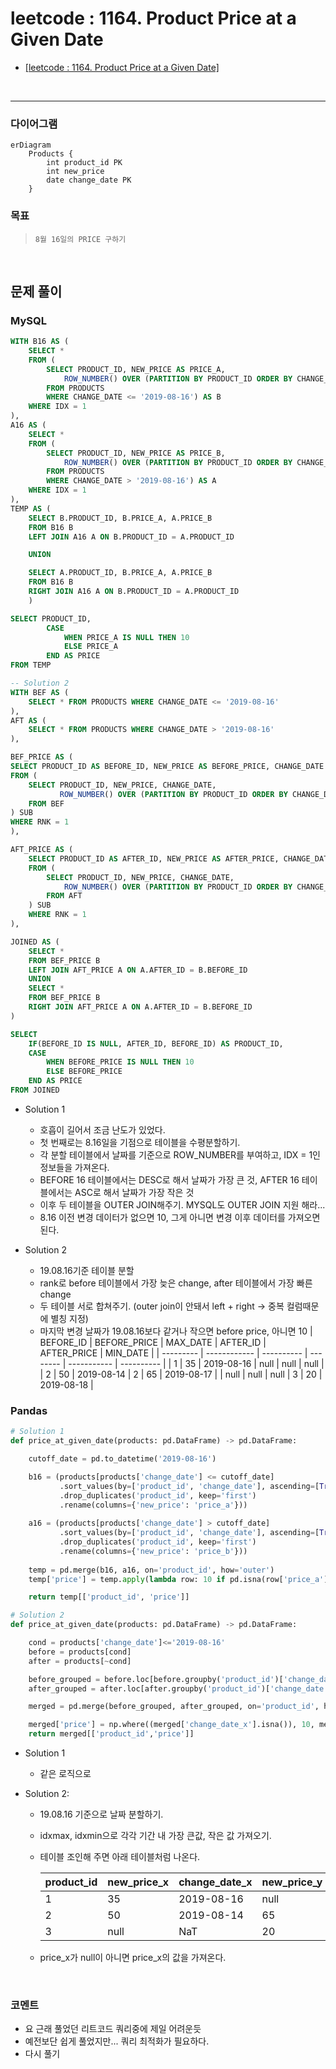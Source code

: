 # leetcode : 1164. Product Price at a Given Date
* [[leetcode : 1164. Product Price at a Given Date]](https://leetcode.com/problems/product-price-at-a-given-date/description/)

<br>

---

### **다이어그램**
```mermaid
erDiagram
    Products {
        int product_id PK
        int new_price
        date change_date PK
    }
```

### **목표**
> `8월 16일의 PRICE 구하기`

<br>

## 문제 풀이

### **MySQL**
```SQL
WITH B16 AS (
    SELECT *
    FROM (
        SELECT PRODUCT_ID, NEW_PRICE AS PRICE_A,
            ROW_NUMBER() OVER (PARTITION BY PRODUCT_ID ORDER BY CHANGE_DATE DESC) AS IDX
        FROM PRODUCTS
        WHERE CHANGE_DATE <= '2019-08-16') AS B
    WHERE IDX = 1
),
A16 AS (
    SELECT *
    FROM (
        SELECT PRODUCT_ID, NEW_PRICE AS PRICE_B,
            ROW_NUMBER() OVER (PARTITION BY PRODUCT_ID ORDER BY CHANGE_DATE ASC) AS IDX
        FROM PRODUCTS
        WHERE CHANGE_DATE > '2019-08-16') AS A
    WHERE IDX = 1
),
TEMP AS (
    SELECT B.PRODUCT_ID, B.PRICE_A, A.PRICE_B
    FROM B16 B
    LEFT JOIN A16 A ON B.PRODUCT_ID = A.PRODUCT_ID

    UNION

    SELECT A.PRODUCT_ID, B.PRICE_A, A.PRICE_B
    FROM B16 B
    RIGHT JOIN A16 A ON B.PRODUCT_ID = A.PRODUCT_ID
    )

SELECT PRODUCT_ID,
        CASE
            WHEN PRICE_A IS NULL THEN 10
            ELSE PRICE_A
        END AS PRICE
FROM TEMP

-- Solution 2
WITH BEF AS (
    SELECT * FROM PRODUCTS WHERE CHANGE_DATE <= '2019-08-16'
),
AFT AS (
    SELECT * FROM PRODUCTS WHERE CHANGE_DATE > '2019-08-16'
),

BEF_PRICE AS (
SELECT PRODUCT_ID AS BEFORE_ID, NEW_PRICE AS BEFORE_PRICE, CHANGE_DATE AS MAX_DATE
FROM (
    SELECT PRODUCT_ID, NEW_PRICE, CHANGE_DATE,
           ROW_NUMBER() OVER (PARTITION BY PRODUCT_ID ORDER BY CHANGE_DATE DESC) AS RNK
    FROM BEF
) SUB
WHERE RNK = 1
),

AFT_PRICE AS (
    SELECT PRODUCT_ID AS AFTER_ID, NEW_PRICE AS AFTER_PRICE, CHANGE_DATE AS MIN_DATE
    FROM (
        SELECT PRODUCT_ID, NEW_PRICE, CHANGE_DATE,
            ROW_NUMBER() OVER (PARTITION BY PRODUCT_ID ORDER BY CHANGE_DATE) AS RNK
        FROM AFT
    ) SUB
    WHERE RNK = 1
),

JOINED AS (
    SELECT *
    FROM BEF_PRICE B
    LEFT JOIN AFT_PRICE A ON A.AFTER_ID = B.BEFORE_ID
    UNION
    SELECT *
    FROM BEF_PRICE B
    RIGHT JOIN AFT_PRICE A ON A.AFTER_ID = B.BEFORE_ID
)

SELECT
    IF(BEFORE_ID IS NULL, AFTER_ID, BEFORE_ID) AS PRODUCT_ID,
    CASE
        WHEN BEFORE_PRICE IS NULL THEN 10
        ELSE BEFORE_PRICE
    END AS PRICE
FROM JOINED
```

* Solution 1
  * 호흡이 길어서 조금 난도가 있었다.
  * 첫 번째로는 8.16일을 기점으로 테이블을 수평분할하기.
  * 각 분할 테이블에서 날짜를 기준으로 ROW_NUMBER를 부여하고, IDX = 1인 정보들을 가져온다.
  * BEFORE 16 테이블에서는 DESC로 해서 날짜가 가장 큰 것, AFTER 16 테이블에서는 ASC로 해서 날짜가 가장 작은 것
  * 이후 두 테이블을 OUTER JOIN해주기. MYSQL도 OUTER JOIN 지원 해라...
  * 8.16 이전 변경 데이터가 없으면 10, 그게 아니면 변경 이후 데이터를 가져오면 된다.
  
* Solution 2
  * 19.08.16기준 테이블 분할
  * rank로 before 테이블에서 가장 늦은 change, after 테이블에서 가장 빠른 change
  * 두 테이블 서로 합쳐주기. (outer join이 안돼서 left + right -> 중복 컬럼때문에 별칭 지정)
  * 마지막 변경 날짜가 19.08.16보다 같거나 작으면 before price, 아니면 10
    | BEFORE_ID | BEFORE_PRICE | MAX_DATE   | AFTER_ID | AFTER_PRICE | MIN_DATE   |
    | --------- | ------------ | ---------- | -------- | ----------- | ---------- |
    | 1         | 35           | 2019-08-16 | null     | null        | null       |
    | 2         | 50           | 2019-08-14 | 2        | 65          | 2019-08-17 |
    | null      | null         | null       | 3        | 20          | 2019-08-18 |
  

### **Pandas**
```python
# Solution 1
def price_at_given_date(products: pd.DataFrame) -> pd.DataFrame:

    cutoff_date = pd.to_datetime('2019-08-16')

    b16 = (products[products['change_date'] <= cutoff_date]
           .sort_values(by=['product_id', 'change_date'], ascending=[True, False])
           .drop_duplicates('product_id', keep='first')
           .rename(columns={'new_price': 'price_a'}))
    
    a16 = (products[products['change_date'] > cutoff_date]
           .sort_values(by=['product_id', 'change_date'], ascending=[True, True])
           .drop_duplicates('product_id', keep='first')
           .rename(columns={'new_price': 'price_b'}))
    
    temp = pd.merge(b16, a16, on='product_id', how='outer')
    temp['price'] = temp.apply(lambda row: 10 if pd.isna(row['price_a']) else (row['price_a'] if pd.isna(row['price_b']) else row['price_a']), axis=1)

    return temp[['product_id', 'price']]

# Solution 2
def price_at_given_date(products: pd.DataFrame) -> pd.DataFrame:

    cond = products['change_date']<='2019-08-16'
    before = products[cond]
    after = products[~cond]

    before_grouped = before.loc[before.groupby('product_id')['change_date'].idxmax()]
    after_grouped = after.loc[after.groupby('product_id')['change_date'].idxmin()]

    merged = pd.merge(before_grouped, after_grouped, on='product_id', how='outer')

    merged['price'] = np.where((merged['change_date_x'].isna()), 10, merged['new_price_x'])
    return merged[['product_id','price']]
```

* Solution 1
  * 같은 로직으로

* Solution 2:
  * 19.08.16 기준으로 날짜 분할하기.
  * idxmax, idxmin으로 각각 기간 내 가장 큰값, 작은 값 가져오기.
  * 테이블 조인해 주면 아래 테이블처럼 나온다.

    | product_id | new_price_x | change_date_x | new_price_y | change_date_y | price |
    | ---------- | ----------- | ------------- | ----------- | ------------- | ----- |
    | 1          | 35          | 2019-08-16    | null        | NaT           | 35    |
    | 2          | 50          | 2019-08-14    | 65          | 2019-08-17    | 50    |
    | 3          | null        | NaT           | 20          | 2019-08-18    | 10    |

  * price_x가 null이 아니면 price_x의 값을 가져온다.

<br>

### **코멘트**
* 요 근래 풀었던 리트코드 쿼리중에 제일 어려운듯
* 예전보단 쉽게 풀었지만... 쿼리 최적화가 필요하다.
* 다시 풀기
